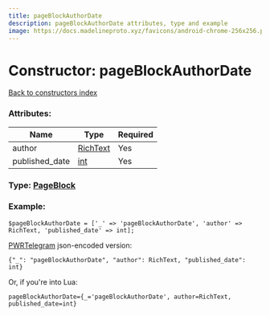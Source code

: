```yaml
---
title: pageBlockAuthorDate
description: pageBlockAuthorDate attributes, type and example
image: https://docs.madelineproto.xyz/favicons/android-chrome-256x256.png
---
```

# Constructor: pageBlockAuthorDate  
[Back to constructors index](index.md)



### Attributes:

| Name     |    Type       | Required |
|----------|---------------|----------|
|author|[RichText](../types/RichText.md) | Yes|
|published\_date|[int](../types/int.md) | Yes|



### Type: [PageBlock](../types/PageBlock.md)


### Example:

```
$pageBlockAuthorDate = ['_' => 'pageBlockAuthorDate', 'author' => RichText, 'published_date' => int];
```  

[PWRTelegram](https://pwrtelegram.xyz) json-encoded version:

```
{"_": "pageBlockAuthorDate", "author": RichText, "published_date": int}
```


Or, if you're into Lua:  


```
pageBlockAuthorDate={_='pageBlockAuthorDate', author=RichText, published_date=int}

```


